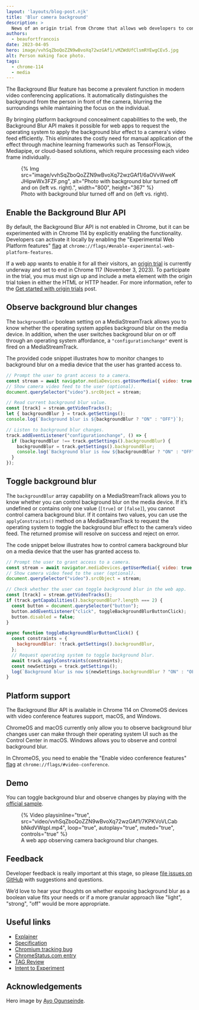 ```yaml
---
layout: 'layouts/blog-post.njk'
title: 'Blur camera background'
description: >
  News of an origin trial from Chrome that allows web developers to control camera background blur.
authors:
  - beaufortfrancois
date: 2023-04-05
hero: image/vvhSqZboQoZZN9wBvoXq72wzGAf1/vMZWdUfClsmRYEwgCEv5.jpg
alt: Person making face photo.
tags:
  - chrome-114
  - media
---
```


The Background Blur feature has become a prevalent function in modern video conferencing applications. It automatically distinguishes the background from the person in front of the camera, blurring the surroundings while maintaining the focus on the individual. 

By bringing platform background concealment capabilities to the web, the Background Blur API makes it possible for web apps to request the operating system to apply the background blur effect to a camera's video feed efficiently. This eliminates the costly need for manual application of the effect through machine learning frameworks such as TensorFlow.js, Mediapipe, or cloud-based solutions, which require processing each video frame individually.

<figure>
  {% Img src="image/vvhSqZboQoZZN9wBvoXq72wzGAf1/6aOVvWweKJHipwWx3FZF.png", alt="Photo with background blur turned off and on (left vs. right).", width="800", height="367" %}
  <figcaption>Photo with background blur turned off and on (left vs. right).</figcaption>
</figure>

## Enable the Background Blur API

By default, the Background Blur API is not enabled in Chrome, but it can be experimented with in Chrome&nbsp;114 by explicitly enabling the functionality. Developers can activate it locally by enabling the "Experimental Web Platform features" [flag](/docs/web-platform/chrome-flags/#chromeflags) at `chrome://flags/#enable-experimental-web-platform-features`.

If a web app wants to enable it for all their visitors, an [origin trial](/origintrials/#/view_trial/2228155915641552897) is currently underway and set to end in Chrome&nbsp;117 (November 3, 2023).  To participate in the trial, you mus must sign up and include a meta element with the origin trial token in either the HTML or HTTP header. For more information, refer to the [Get started with origin trials](/docs/web-platform/origin-trials/) post.

## Observe background blur changes

The `backgroundBlur` boolean setting on a MediaStreamTrack allows you to know whether the operating system applies background blur on the media device. In addition, when the user switches background blur on or off through an operating system affordance, a `"configurationchange"` event is fired on a MediaStreamTrack.

The provided code snippet illustrates how to monitor changes to background blur on a media device that the user has granted access to.

```js
// Prompt the user to grant access to a camera.
const stream = await navigator.mediaDevices.getUserMedia({ video: true });
// Show camera video feed to the user (optional).
document.querySelector("video").srcObject = stream;

// Read current background blur value.
const [track] = stream.getVideoTracks();
let { backgroundBlur } = track.getSettings();
console.log(`Background blur is ${backgroundBlur ? "ON" : "OFF"}`);

// Listen to background blur changes.
track.addEventListener("configurationchange", () => {
  if (backgroundBlur !== track.getSettings().backgroundBlur) {
    backgroundBlur = track.getSettings().backgroundBlur;
    console.log(`Background blur is now ${backgroundBlur ? "ON" : "OFF"}`);
  }
});
```

## Toggle background blur

The `backgroundBlur` array capability on a MediaStreamTrack allows you to know whether you can control background blur on the media device. If it’s undefined or contains only one value (`[true]` or `[false]`), you cannot control camera background blur. If it contains two values, you can use the `applyConstraints()` method on a MediaStreamTrack to request the operating system to toggle the background blur effect to the camera’s video feed. The returned promise will resolve on success and reject on error.


The code snippet below illustrates how to control camera background blur on a media device that the user has granted access to.

```js
// Prompt the user to grant access to a camera.
const stream = await navigator.mediaDevices.getUserMedia({ video: true });
// Show camera video feed to the user (optional).
document.querySelector("video").srcObject = stream;

// Check whether the user can toggle background blur in the web app.
const [track] = stream.getVideoTracks();
if (track.getCapabilities().backgroundBlur?.length === 2) {
  const button = document.querySelector("button");
  button.addEventListener("click", toggleBackgroundBlurButtonClick);
  button.disabled = false;
}

async function toggleBackgroundBlurButtonClick() {
  const constraints = {
    backgroundBlur: !track.getSettings().backgroundBlur,
  };
  // Request operating system to toggle background blur.
  await track.applyConstraints(constraints);
  const newSettings = track.getSettings();
  log(`Background blur is now ${newSettings.backgroundBlur ? "ON" : "OFF"}`);
}
```

## Platform support

The Background Blur API is available in Chrome&nbsp;114 on ChromeOS devices with video conference features support, macOS, and Windows.

ChromeOS and macOS currently only allow you to observe background blur changes user can make through their operating system UI such as the Control Center in macOS. Windows allows you to observe and control background blur.

In ChromeOS, you need to enable the "Enable video conference features" [flag](/docs/web-platform/chrome-flags/#chromeflags) at `chrome://flags/#video-conference`.

## Demo

You can toggle background blur and observe changes by playing with the [official sample](https://googlechrome.github.io/samples/image-capture/background-blur.html).

<figure class="screenshot">
  {% Video
    playsinline="true",
    src="video/vvhSqZboQoZZN9wBvoXq72wzGAf1/7KPKVoVLCabbNkdVWqpI.mp4",
    loop="true",
    autoplay="true",
    muted="true",
    controls="true"
  %}
  <figcaption>A web app observing camera background blur changes.</figcaption>
</figure>

## Feedback

Developer feedback is really important at this stage, so please [file issues on GitHub](https://github.com/w3c/mediacapture-extensions/issues/) with suggestions and questions.

We’d love to hear your thoughts on whether exposing background blur as a boolean value fits your needs or if a more granular approach like "light", "strong", "off" would be more appropriate.

## Useful links

- [Explainer](https://github.com/riju/backgroundBlur/blob/main/explainer.md)
- [Specification](https://w3c.github.io/mediacapture-extensions/#exposing-mediastreamtrack-source-background-blur-support)
- [Chromium tracking bug](https://crbug.com/1338665)
- [ChromeStatus.com entry](https://chromestatus.com/feature/5147589575442432)
- [TAG Review](https://github.com/w3ctag/design-reviews/issues/826)
- [Intent to Experiment](https://groups.google.com/a/chromium.org/g/blink-dev/c/Jr9vE8mSS-8/m/ycIHIDZnCgAJ)

## Acknowledgements

Hero image by [Ayo Ogunseinde](https://unsplash.com/photos/sibVwORYqs0).
